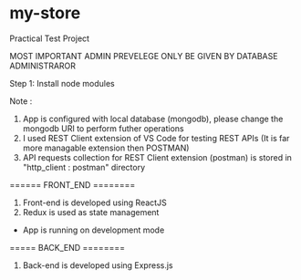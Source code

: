 # my-store
Practical Test Project

MOST IMPORTANT
ADMIN PREVELEGE ONLY BE GIVEN BY DATABASE ADMINISTRAROR

Step 1: Install node modules 

Note : 
1. App is configured with local database (mongodb), please change the mongodb URI to perform futher operations
2. I used REST Client extension of VS Code for testing REST APIs (It is far more managable extension then POSTMAN)
3. API requests collection for REST Client extension (postman) is stored in "http_client : postman" directory


====== FRONT_END ========
1. Front-end is developed using ReactJS
2. Redux is used as state management

* App is running on development mode

===== BACK_END ========
1. Back-end is developed using Express.js





